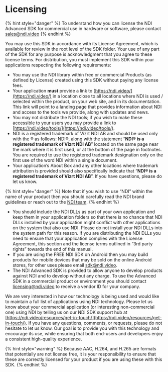 # Licensing

{% hint style="danger" %}
To understand how you can license the NDI Advanced SDK for commercial use in hardware or software, please contact [sales@ndi.video](mailto:sales@ndi.video)
{% endhint %}

You may use this SDK in accordance with its License Agreement, which is available for review in the root level of the SDK folder. Your use of any part of the SDK for any purpose is acknowledgment that you agree to these license terms. For distribution, you must implement this SDK within your applications respecting the following requirements:

* You may use the NDI library within free or commercial Products (as defined by License) created using this SDK without paying any license fees.
* Your application **must** provide a link to [https://ndi.video/](https://ndi.video/) in a location close to all locations where NDI is used / selected within the product, on your web site, and in its documentation. This link will point to a landing page that provides information about NDI and access to the tools we provide, along with updates and news.
* You may not distribute the NDI tools; if you wish to make these accessible to your users you may provide a link to [https://ndi.video/tools/](https://ndi.video/tools/).
* NDI is a registered trademark of Vizrt NDI AB and should be used only with the ® as follows: NDI®, along with the statement “**NDI® is a registered trademark of Vizrt NDI AB**” located on the same page near the mark where it is first used, or at the bottom of the page in footnotes. You are required to use the registered trademark designation only on the first use of the word NDI within a single document.
* Your application’s About Box and any other locations where trademark attribution is provided should also specifically indicate that “**NDI® is a registered trademark of Vizrt NDI AB**”. If you have questions, please do let us know.

{% hint style="danger" %}
Note that if you wish to use “NDI” within the name of your product then you should carefully read the NDI brand guidelines or reach out to the [NDI team](https://ndi.video/resources/get-in-touch/).
{% endhint %}

* You should include the NDI DLLs as part of your own application and keep them in your application folders so that there is no chance that NDI DLLs installed by your application might conflict with other applications on the system that also use NDI. Please do not install your NDI DLLs into the system path for this reason. If you are distributing the NDI DLLs you need to ensure that your application complies with the License Agreement, this section and the license terms outlined in “3rd party rights” towards the end of this manual.
* If you are using the FREE NDI SDK on Android then you may build products for mobile devices that may be sold on the online Android stores, for other uses please email [sdk@ndi.video](mailto:sdk@ndi.video).
* The NDI Advanced SDK is provided to allow anyone to develop products against NDI and to develop without any charge. To use the Advanced SDK in a commercial product or environment you should contact [licensing@ndi.video](mailto:licensing@ndi.video) to receive a vendor ID for your company.

We are very interested in how our technology is being used and would like to maintain a full list of applications using NDI technology. Please let us know about your commercial application (or interesting non-commercial one) using NDI by telling us on our NDI SDK support hub at [https://ndi.video/resources/get-in-touch/](https://ndi.video/resources/get-in-touch/). If you have any questions, comments, or requests, please do not hesitate to let us know. Our goal is to provide you with this technology and encourage its use, while ensuring that both end-users and developers enjoy a consistent high-quality experience.

{% hint style="warning" %}
Because AAC, H.264, and H.265 are formats that potentially are not license free, it is your responsibility to ensure that these are correctly licensed for your product if you are using these with this SDK.
{% endhint %}
